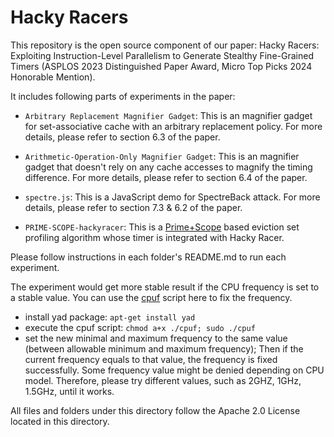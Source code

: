 # Hacky Racers

This repository is the open source component of our paper: Hacky Racers: Exploiting Instruction-Level Parallelism to Generate Stealthy Fine-Grained Timers (ASPLOS 2023 Distinguished Paper Award, Micro Top Picks 2024 Honorable Mention).

It includes following parts of experiments in the paper:
- `Arbitrary Replacement Magnifier Gadget`:  This is an magnifier gadget for set-associative cache with an arbitrary replacement policy. For more details, please refer to  section 6.3 of the paper.
- `Arithmetic-Operation-Only Magnifier Gadget`:  This is an magnifier gadget that doesn't rely on any cache accesses to magnify the timing difference. For more details, please refer to  section 6.4 of the paper.
- `spectre.js`:  This is a JavaScript demo for SpectreBack attack. For more details, please refer to  section 7.3 & 6.2 of the paper.

- `PRIME-SCOPE-hackyracer`:  This is a [Prime+Scope](https://antoonpurnal.github.io/files/pdf/PrimeScope.pdf) based eviction set profiling algorithm whose timer is integrated with Hacky Racer.

Please follow instructions in each folder's README.md to run each experiment.

The experiment would get more stable result if the CPU frequency is set to a stable value. You can use the [cpuf](https://askubuntu.com/questions/1141605/gui-or-simple-bash-script-to-throttle-the-cpu/1142671#1142671) script here to fix the frequency.
- install yad package: `apt-get install yad`
- execute the cpuf script: `chmod a+x ./cpuf; sudo ./cpuf`
- set the new minimal and maximum frequency to the same value (between allowable minimum and maximum frequency); Then if the current frequency equals to that value, the frequency is fixed successfully. Some frequency value might be denied depending on CPU model. Therefore, please try different values, such as 2GHZ, 1GHz, 1.5GHz, until it works.

All files and folders under this directory follow the Apache 2.0 License located in this directory.
